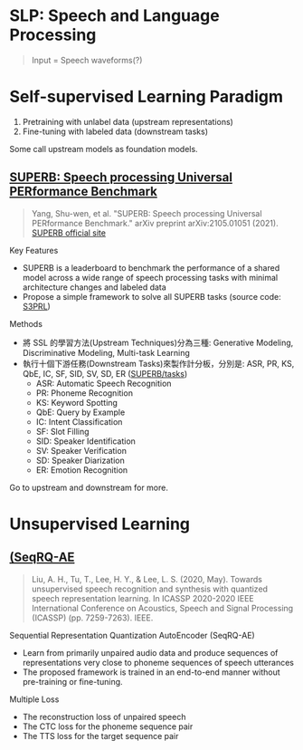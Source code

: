 # SLP: Speech and Language Processing
> Input = Speech waveforms(?)


# Self-supervised Learning Paradigm
1. Pretraining with unlabel data (upstream representations) 
2. Fine-tuning with labeled data (downstream tasks)

Some call upstream models as foundation models.

## [SUPERB: Speech processing Universal PERformance Benchmark](https://arxiv.org/pdf/2105.01051.pdf)
> Yang, Shu-wen, et al. "SUPERB: Speech processing Universal PERformance Benchmark." arXiv preprint arXiv:2105.01051 (2021).
> [SUPERB official site](https://superbbenchmark.org/)

Key Features
- SUPERB is a leaderboard to benchmark the performance of a shared model across a wide range of speech processing tasks with minimal architecture changes and labeled data
- Propose a simple framework to solve all SUPERB tasks (source code: [S3PRL](https://github.com/s3prl/s3prl))

Methods
- 將 SSL 的學習方法(Upstream Techniques)分為三種: Generative Modeling, Discriminative Modeling, Multi-task Learning
- 執行十個下游任務(Downstream Tasks)來製作計分板，分別是: ASR, PR, KS, QbE, IC, SF, SID, SV, SD, ER ([SUPERB/tasks](https://superbbenchmark.org/tasks))
  - ASR: Automatic Speech Recognition
  - PR: Phoneme Recognition
  - KS: Keyword Spotting
  - QbE: Query by Example
  - IC: Intent Classification
  - SF: Slot Filling
  - SID: Speaker Identification
  - SV: Speaker Verification
  - SD: Speaker Diarization
  - ER: Emotion Recognition

Go to upstream and downstream for more.


# Unsupervised Learning

## [(SeqRQ-AE](https://arxiv.org/pdf/1910.12729.pdf)
> Liu, A. H., Tu, T., Lee, H. Y., & Lee, L. S. (2020, May). 
> Towards unsupervised speech recognition and synthesis with quantized speech representation learning. 
> In ICASSP 2020-2020 IEEE International Conference on Acoustics, Speech and Signal Processing (ICASSP) (pp. 7259-7263). IEEE.

Sequential Representation Quantization AutoEncoder (SeqRQ-AE)
- Learn from primarily unpaired audio data and produce sequences of representations very close to phoneme sequences of speech utterances
- The proposed framework is trained in an end-to-end manner without pre-training or fine-tuning.

Multiple Loss
- The reconstruction loss of unpaired speech 
- The CTC loss for the phoneme sequence pair 
- The TTS loss for the target sequence pair

